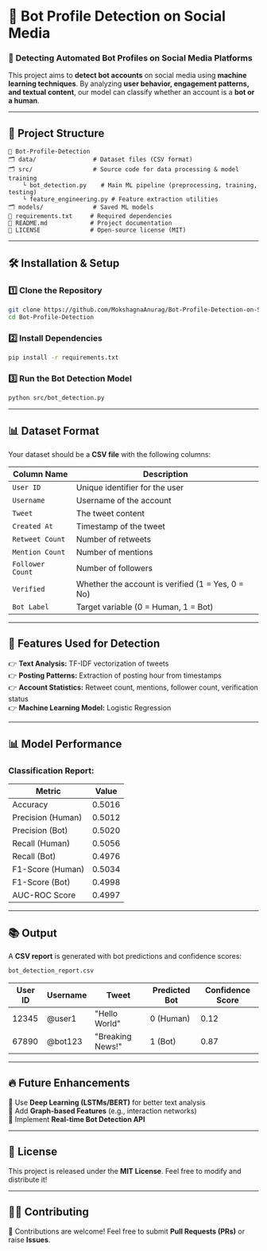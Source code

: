 
# 🤖 Bot Profile Detection on Social Media

### 🚀 **Detecting Automated Bot Profiles on Social Media Platforms**

This project aims to **detect bot accounts** on social media using **machine learning techniques**. By analyzing **user behavior, engagement patterns, and textual content**, our model can classify whether an account is a **bot or a human**.

---

## 📂 **Project Structure**

```
💁️ Bot-Profile-Detection
🗂 data/                # Dataset files (CSV format)
🗂 src/                 # Source code for data processing & model training
    └️ bot_detection.py    # Main ML pipeline (preprocessing, training, testing)
    └️ feature_engineering.py # Feature extraction utilities
🗂 models/              # Saved ML models
💟 requirements.txt     # Required dependencies
💟 README.md            # Project documentation
💟 LICENSE              # Open-source license (MIT)
```

---

## 🛠 **Installation & Setup**

### **1️⃣ Clone the Repository**

```bash
git clone https://github.com/MokshagnaAnurag/Bot-Profile-Detection-on-Social-Media-.git
cd Bot-Profile-Detection
```

### **2️⃣ Install Dependencies**

```bash
pip install -r requirements.txt
```

### **3️⃣ Run the Bot Detection Model**

```bash
python src/bot_detection.py
```

---

## 📊 **Dataset Format**

Your dataset should be a **CSV file** with the following columns:

| Column Name      | Description                                       |
| ---------------- | ------------------------------------------------- |
| `User ID`        | Unique identifier for the user                    |
| `Username`       | Username of the account                           |
| `Tweet`          | The tweet content                                 |
| `Created At`     | Timestamp of the tweet                            |
| `Retweet Count`  | Number of retweets                                |
| `Mention Count`  | Number of mentions                                |
| `Follower Count` | Number of followers                               |
| `Verified`       | Whether the account is verified (1 = Yes, 0 = No) |
| `Bot Label`      | Target variable (0 = Human, 1 = Bot)              |

---

## 🎯 **Features Used for Detection**

👉 **Text Analysis:** TF-IDF vectorization of tweets  
👉 **Posting Patterns:** Extraction of posting hour from timestamps  
👉 **Account Statistics:** Retweet count, mentions, follower count, verification status  
👉 **Machine Learning Model:** Logistic Regression  

---

## 📊 **Model Performance**

### **Classification Report:**

| Metric           | Value |
| ----------------- | ----- |
| Accuracy          | 0.5016 |
| Precision (Human) | 0.5012 |
| Precision (Bot)   | 0.5020 |
| Recall (Human)    | 0.5056 |
| Recall (Bot)      | 0.4976 |
| F1-Score (Human)  | 0.5034 |
| F1-Score (Bot)    | 0.4998 |
| AUC-ROC Score     | 0.4997 |

---

## 📚 **Output**

A **CSV report** is generated with bot predictions and confidence scores:

```bash
bot_detection_report.csv
```

| User ID | Username | Tweet            | Predicted Bot | Confidence Score |
| ------- | -------- | ---------------- | ------------- | ---------------- |
| 12345   | @user1   | "Hello World"    | 0 (Human)     | 0.12             |
| 67890   | @bot123  | "Breaking News!" | 1 (Bot)       | 0.87             |

---

## 🔥 **Future Enhancements**

🐬 Use **Deep Learning (LSTMs/BERT)** for better text analysis  
🐬 Add **Graph-based Features** (e.g., interaction networks)  
🐬 Implement **Real-time Bot Detection API**  

---

## 📜 **License**

This project is released under the **MIT License**. Feel free to modify and distribute it!

---

## 👨‍💻 **Contributing**

🚀 Contributions are welcome! Feel free to submit **Pull Requests (PRs)** or raise **Issues**.
